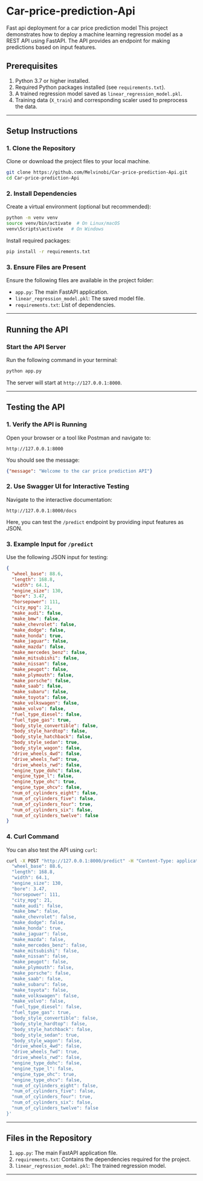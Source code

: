 # Car-price-prediction-Api
Fast api deployment for a car price prediction model
This project demonstrates how to deploy a machine learning regression model as a REST API using FastAPI. The API provides an endpoint for making predictions based on input features.

## Prerequisites

1. Python 3.7 or higher installed.
2. Required Python packages installed (see `requirements.txt`).
3. A trained regression model saved as `linear_regression_model.pkl`.
4. Training data (`X_train`) and corresponding scaler used to preprocess the data.

---

## Setup Instructions

### 1. Clone the Repository
Clone or download the project files to your local machine.

```bash
git clone https://github.com/Melvinobi/Car-price-prediction-Api.git
cd Car-price-prediction-Api
```

### 2. Install Dependencies

Create a virtual environment (optional but recommended):

```bash
python -m venv venv
source venv/bin/activate  # On Linux/macOS
venv\Scripts\activate   # On Windows
```

Install required packages:

```bash
pip install -r requirements.txt
```

### 3. Ensure Files are Present

Ensure the following files are available in the project folder:

- `app.py`: The main FastAPI application.
- `linear_regression_model.pkl`: The saved model file.
- `requirements.txt`: List of dependencies.

---

## Running the API

### Start the API Server

Run the following command in your terminal:

```bash
python app.py
```

The server will start at `http://127.0.0.1:8000`.

---

## Testing the API

### 1. Verify the API is Running

Open your browser or a tool like Postman and navigate to:

```
http://127.0.0.1:8000
```

You should see the message:

```json
{"message": "Welcome to the car price prediction API"}
```

### 2. Use Swagger UI for Interactive Testing

Navigate to the interactive documentation:

```
http://127.0.0.1:8000/docs
```

Here, you can test the `/predict` endpoint by providing input features as JSON.

### 3. Example Input for `/predict`

Use the following JSON input for testing:

```json
{
  "wheel_base": 88.6,
  "length": 168.8,
  "width": 64.1,
  "engine_size": 130,
  "bore": 3.47,
  "horsepower": 111,
  "city_mpg": 21,
  "make_audi": false,
  "make_bmw": false,
  "make_chevrolet": false,
  "make_dodge": false,
  "make_honda": true,
  "make_jaguar": false,
  "make_mazda": false,
  "make_mercedes_benz": false,
  "make_mitsubishi": false,
  "make_nissan": false,
  "make_peugot": false,
  "make_plymouth": false,
  "make_porsche": false,
  "make_saab": false,
  "make_subaru": false,
  "make_toyota": false,
  "make_volkswagen": false,
  "make_volvo": false,
  "fuel_type_diesel": false,
  "fuel_type_gas": true,
  "body_style_convertible": false,
  "body_style_hardtop": false,
  "body_style_hatchback": false,
  "body_style_sedan": true,
  "body_style_wagon": false,
  "drive_wheels_4wd": false,
  "drive_wheels_fwd": true,
  "drive_wheels_rwd": false,
  "engine_type_dohc": false,
  "engine_type_l": false,
  "engine_type_ohc": true,
  "engine_type_ohcv": false,
  "num_of_cylinders_eight": false,
  "num_of_cylinders_five": false,
  "num_of_cylinders_four": true,
  "num_of_cylinders_six": false,
  "num_of_cylinders_twelve": false
}
```

### 4. Curl Command

You can also test the API using `curl`:

```bash
curl -X POST "http://127.0.0.1:8000/predict" -H "Content-Type: application/json" -d '{
  "wheel_base": 88.6,
  "length": 168.8,
  "width": 64.1,
  "engine_size": 130,
  "bore": 3.47,
  "horsepower": 111,
  "city_mpg": 21,
  "make_audi": false,
  "make_bmw": false,
  "make_chevrolet": false,
  "make_dodge": false,
  "make_honda": true,
  "make_jaguar": false,
  "make_mazda": false,
  "make_mercedes_benz": false,
  "make_mitsubishi": false,
  "make_nissan": false,
  "make_peugot": false,
  "make_plymouth": false,
  "make_porsche": false,
  "make_saab": false,
  "make_subaru": false,
  "make_toyota": false,
  "make_volkswagen": false,
  "make_volvo": false,
  "fuel_type_diesel": false,
  "fuel_type_gas": true,
  "body_style_convertible": false,
  "body_style_hardtop": false,
  "body_style_hatchback": false,
  "body_style_sedan": true,
  "body_style_wagon": false,
  "drive_wheels_4wd": false,
  "drive_wheels_fwd": true,
  "drive_wheels_rwd": false,
  "engine_type_dohc": false,
  "engine_type_l": false,
  "engine_type_ohc": true,
  "engine_type_ohcv": false,
  "num_of_cylinders_eight": false,
  "num_of_cylinders_five": false,
  "num_of_cylinders_four": true,
  "num_of_cylinders_six": false,
  "num_of_cylinders_twelve": false
}'
```

---

## Files in the Repository

1. `app.py`: The main FastAPI application file.
2. `requirements.txt`: Contains the dependencies required for the project.
3. `linear_regression_model.pkl`: The trained regression model.

---

